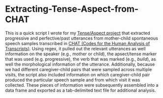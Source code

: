 # Extracting-Tense-Aspect-from-CHAT

This is a quick script I wrote for my [Tense/Aspect project](http://www.lingref.com/bucld/40/BUCLD40-05.pdf) that extracted progressive and perfective/past utterances from mother-child spontaneous speech samples transcribed in [CHAT (Codes for the Human Analysis of Transcripts)](http://childes.talkbank.org/). Using regex, it pulled out the relevant utterances as well information on the speaker (e.g., mother or child), the apsect/tense marker that was used (e.g. progressive), the verb that was marked (e.g., *build*), as well the morphological information of the utterance. Additionally, because we had different caregiver-child pairs that were sampled across multiple visits, the script also included information on which caregiver-child pair produced the particular speech sample and from which visit it was collected. These pieces of information were subsequently assembled into a data frame and exported as a tab-delimited text file for additional analysis. 
